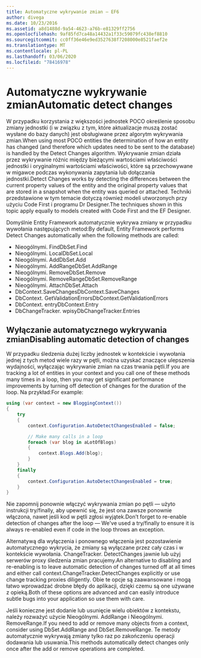 ```yaml
---
title: Automatyczne wykrywanie zmian — EF6
author: divega
ms.date: 10/23/2016
ms.assetid: a8d1488d-9a54-4623-a76b-e81329ff2756
ms.openlocfilehash: 9af85fd7ca48a14432a1f33c59079fc438ef8810
ms.sourcegitcommit: cc0ff36e46e9ed3527638f7208000e8521faef2e
ms.translationtype: MT
ms.contentlocale: pl-PL
ms.lasthandoff: 03/06/2020
ms.locfileid: "78416978"
---
```

# <a name="automatic-detect-changes"></a><span data-ttu-id="3082c-102">Automatyczne wykrywanie zmian</span><span class="sxs-lookup"><span data-stu-id="3082c-102">Automatic detect changes</span></span>
<span data-ttu-id="3082c-103">W przypadku korzystania z większości jednostek POCO określenie sposobu zmiany jednostki (i w związku z tym, które aktualizacje muszą zostać wysłane do bazy danych) jest obsługiwane przez algorytm wykrywania zmian.</span><span class="sxs-lookup"><span data-stu-id="3082c-103">When using most POCO entities the determination of how an entity has changed (and therefore which updates need to be sent to the database) is handled by the Detect Changes algorithm.</span></span> <span data-ttu-id="3082c-104">Wykrywanie zmian działa przez wykrywanie różnic między bieżącymi wartościami właściwości jednostki i oryginalnymi wartościami właściwości, które są przechowywane w migawce podczas wykonywania zapytania lub dołączania jednostki.</span><span class="sxs-lookup"><span data-stu-id="3082c-104">Detect Changes works by detecting the differences between the current property values of the entity and the original property values that are stored in a snapshot when the entity was queried or attached.</span></span> <span data-ttu-id="3082c-105">Techniki przedstawione w tym temacie dotyczą również modeli utworzonych przy użyciu Code First i programu Dr Designer.</span><span class="sxs-lookup"><span data-stu-id="3082c-105">The techniques shown in this topic apply equally to models created with Code First and the EF Designer.</span></span>  

<span data-ttu-id="3082c-106">Domyślnie Entity Framework automatycznie wykrywa zmiany w przypadku wywołania następujących metod:</span><span class="sxs-lookup"><span data-stu-id="3082c-106">By default, Entity Framework performs Detect Changes automatically when the following methods are called:</span></span>  

- <span data-ttu-id="3082c-107">Nieogólnymi. Find</span><span class="sxs-lookup"><span data-stu-id="3082c-107">DbSet.Find</span></span>  
- <span data-ttu-id="3082c-108">Nieogólnymi. Local</span><span class="sxs-lookup"><span data-stu-id="3082c-108">DbSet.Local</span></span>  
- <span data-ttu-id="3082c-109">Nieogólnymi. Add</span><span class="sxs-lookup"><span data-stu-id="3082c-109">DbSet.Add</span></span>  
- <span data-ttu-id="3082c-110">Nieogólnymi. AddRange</span><span class="sxs-lookup"><span data-stu-id="3082c-110">DbSet.AddRange</span></span>
- <span data-ttu-id="3082c-111">Nieogólnymi. Remove</span><span class="sxs-lookup"><span data-stu-id="3082c-111">DbSet.Remove</span></span>  
- <span data-ttu-id="3082c-112">Nieogólnymi. RemoveRange</span><span class="sxs-lookup"><span data-stu-id="3082c-112">DbSet.RemoveRange</span></span>
- <span data-ttu-id="3082c-113">Nieogólnymi. Attach</span><span class="sxs-lookup"><span data-stu-id="3082c-113">DbSet.Attach</span></span>  
- <span data-ttu-id="3082c-114">DbContext.SaveChanges</span><span class="sxs-lookup"><span data-stu-id="3082c-114">DbContext.SaveChanges</span></span>  
- <span data-ttu-id="3082c-115">DbContext. GetValidationErrors</span><span class="sxs-lookup"><span data-stu-id="3082c-115">DbContext.GetValidationErrors</span></span>  
- <span data-ttu-id="3082c-116">DbContext. entry</span><span class="sxs-lookup"><span data-stu-id="3082c-116">DbContext.Entry</span></span>  
- <span data-ttu-id="3082c-117">DbChangeTracker. wpisy</span><span class="sxs-lookup"><span data-stu-id="3082c-117">DbChangeTracker.Entries</span></span>  

## <a name="disabling-automatic-detection-of-changes"></a><span data-ttu-id="3082c-118">Wyłączanie automatycznego wykrywania zmian</span><span class="sxs-lookup"><span data-stu-id="3082c-118">Disabling automatic detection of changes</span></span>  

<span data-ttu-id="3082c-119">W przypadku śledzenia dużej liczby jednostek w kontekście i wywołania jednej z tych metod wiele razy w pętli, można uzyskać znaczące ulepszenia wydajności, wyłączając wykrywanie zmian na czas trwania pętli.</span><span class="sxs-lookup"><span data-stu-id="3082c-119">If you are tracking a lot of entities in your context and you call one of these methods many times in a loop, then you may get significant performance improvements by turning off detection of changes for the duration of the loop.</span></span> <span data-ttu-id="3082c-120">Na przykład:</span><span class="sxs-lookup"><span data-stu-id="3082c-120">For example:</span></span>  

``` csharp
using (var context = new BloggingContext())
{
    try
    {
        context.Configuration.AutoDetectChangesEnabled = false;

        // Make many calls in a loop
        foreach (var blog in aLotOfBlogs)
        {
            context.Blogs.Add(blog);
        }
    }
    finally
    {
        context.Configuration.AutoDetectChangesEnabled = true;
    }
}
```  

<span data-ttu-id="3082c-121">Nie zapomnij ponownie włączyć wykrywania zmian po pętli — użyto instrukcji try/finally, aby upewnić się, że jest ona zawsze ponownie włączona, nawet jeśli kod w pętli zgłosi wyjątek.</span><span class="sxs-lookup"><span data-stu-id="3082c-121">Don’t forget to re-enable detection of changes after the loop — We've used a try/finally to ensure it is always re-enabled even if code in the loop throws an exception.</span></span>  

<span data-ttu-id="3082c-122">Alternatywą dla wyłączenia i ponownego włączenia jest pozostawienie automatycznego wykrycia, że zmiany są wyłączane przez cały czas i w kontekście wywołania. ChangeTracker. DetectChanges jawnie lub użyj serwerów proxy śledzenia zmian pracujemy.</span><span class="sxs-lookup"><span data-stu-id="3082c-122">An alternative to disabling and re-enabling is to leave automatic detection of changes turned off at all times and either call context.ChangeTracker.DetectChanges explicitly or use change tracking proxies diligently.</span></span> <span data-ttu-id="3082c-123">Obie te opcje są zaawansowane i mogą łatwo wprowadzać drobne błędy do aplikacji, dzięki czemu są one używane z opieką.</span><span class="sxs-lookup"><span data-stu-id="3082c-123">Both of these options are advanced and can easily introduce subtle bugs into your application so use them with care.</span></span>  

<span data-ttu-id="3082c-124">Jeśli konieczne jest dodanie lub usunięcie wielu obiektów z kontekstu, należy rozważyć użycie Nieogólnymi. AddRange i Nieogólnymi. RemoveRange.</span><span class="sxs-lookup"><span data-stu-id="3082c-124">If you need to add or remove many objects from a context, consider using DbSet.AddRange and DbSet.RemoveRange.</span></span> <span data-ttu-id="3082c-125">Te metody automatycznie wykrywają zmiany tylko raz po zakończeniu operacji dodawania lub usuwania.</span><span class="sxs-lookup"><span data-stu-id="3082c-125">This methods automatically detect changes only once after the add or remove operations are completed.</span></span> 
